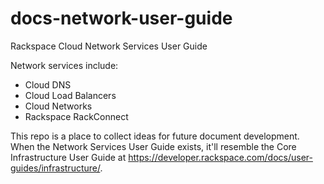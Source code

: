 # docs-network-user-guide
Rackspace Cloud Network Services User Guide 

Network services include:

* Cloud DNS
* Cloud Load Balancers
* Cloud Networks
* Rackspace RackConnect

This repo is a place to collect ideas for future document development. 
When the Network Services User Guide exists, it'll resemble the Core Infrastructure User Guide at https://developer.rackspace.com/docs/user-guides/infrastructure/. 
